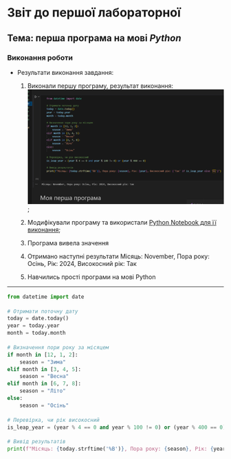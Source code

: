 # Звіт до першої лабораторної
## Тема: перша програма на мові *Python*

### Виконання роботи
- Результати виконання завдання:
    1. Виконали першу програму, результат виконання: ![alt](img1.png);
    1. Модифікували програму та використали [Python Notebook для її виконання](lab1.ipynb);
    
    
    
    1. Програма вивела значення
    1. Отримано наступні результати Місяць: November, Пора року: Осінь, Рік: 2024, Високосний рік: Так
    1. Навчились прості програми на мові Python



___


```Python
from datetime import date

# Отримати поточну дату
today = date.today()
year = today.year
month = today.month

# Визначення пори року за місяцем
if month in [12, 1, 2]:
    season = "Зима"
elif month in [3, 4, 5]:
    season = "Весна"
elif month in [6, 7, 8]:
    season = "Літо"
else:
    season = "Осінь"

# Перевірка, чи рік високосний
is_leap_year = (year % 4 == 0 and year % 100 != 0) or (year % 400 == 0)

# Вивід результатів
print(f"Місяць: {today.strftime('%B')}, Пора року: {season}, Рік: {year}, Високосний рік: {'Так' if is_leap_year else 'Ні'}")


```
